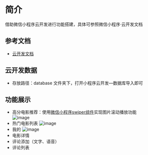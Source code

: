 # 简介

借助微信小程序云开发进行功能搭建，具体可参照微信小程序·云开发文档

## 参考文档

- [云开发文档](https://developers.weixin.qq.com/miniprogram/dev/wxcloud/basis/getting-started.html)

## 云开发数据

- 存放路径：database 文件夹下，打开小程序云开发—数据库导入即可

## 功能展示
- 高分电影推荐：使用[微信小程序swiper组件](https://developers.weixin.qq.com/miniprogram/dev/component/swiper.html)实现图片滚动播放功能<br>
![image](https://github.com/taffy99/KKMovie/blob/master/miniprogram/images/gfenMv.gif)
- 热门电影列表
![image](https://github.com/taffy99/KKMovie/blob/master/miniprogram/images/hotMv.gif)
- 我的
![image](https://github.com/taffy99/KKMovie/blob/master/miniprogram/images/wode.gif)
- 电影详情
- 评论添加（文字、语音）
- 评论列表
